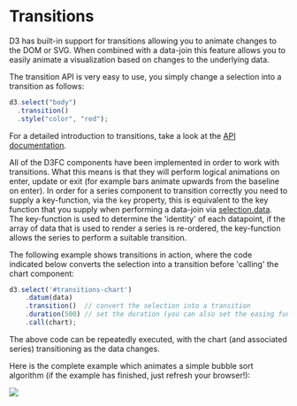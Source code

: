 # Transitions

D3 has built-in support for transitions allowing you to animate changes to the
DOM or SVG. When combined with a data-join this feature allows you to easily
animate a visualization based on changes to the underlying data.

The transition API is very easy to use, you simply change a selection into a
transition as follows:

```js
d3.select("body")
  .transition()
  .style("color", "red");
```

For a detailed introduction to transitions, take a look at the [API
documentation](https://github.com/d3/d3-transition).

All of the D3FC components have been implemented in order to work with
transitions. What this means is that they will perform logical animations on
enter, update or exit (for example bars animate upwards from the baseline on
enter). In order for a series component to transition correctly you need to
supply a key-function, via the `key` property, this is equivalent to the key
function that you supply when performing a data-join via
[selection.data](https://github.com/d3/d3-selection/blob/master/README.md#selection_data).
The key-function is used to determine the 'identity' of each datapoint, if the
array of data that is used to render a series is re-ordered, the key-function
allows the series to perform a suitable transition.

The following example shows transitions in action, where the code indicated
below converts the selection into a transition before 'calling' the chart
component:

```js
d3.select('#transitions-chart')
    .datum(data)
    .transition()  // convert the selection into a transition
    .duration(500) // set the duration (you can also set the easing function)
    .call(chart);
```

The above code can be repeatedly executed, with the chart (and associated
series) transitioning as the data changes.

Here is the complete example which animates a simple bubble sort algorithm (if
the example has finished, just refresh your browser!):

[<img src="https://d3fc.io/examples/transitions/screenshot.png">](https://d3fc.io/examples/transitions/)
